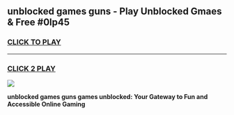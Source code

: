 
## unblocked games guns - Play Unblocked Gmaes & Free #0lp45
<h3>
<a href="https://news.freeplayer.one?title=unblocked_games_guns&ref=03M">CLICK TO PLAY</a></h3>
<hr>

<h3>
<a href="https://news.freeplayer.one?title=unblocked_games_guns&ref=03M">CLICK 2 PLAY</a>
  
</h3>

<a href="https://news.freeplayer.one?title=unblocked_games_guns&ref=03M"><img src="https://clearcache.store/games.png"></a>


**unblocked games guns games unblocked: Your Gateway to Fun and Accessible Online Gaming**
